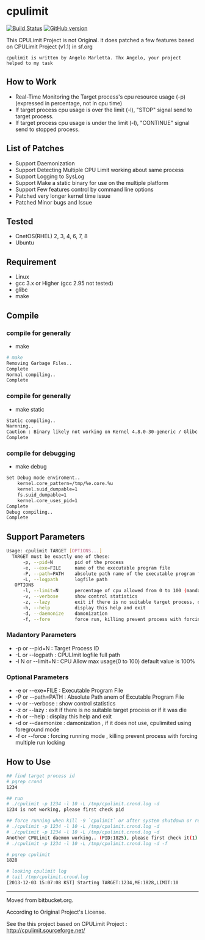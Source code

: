 # cpulimit

[![Build Status](https://github.com/torden/cpulimit/actions/workflows/cpulimit.yml/badge.svg)](https://github.com/torden/cpulimit/actions)
[![GitHub version](https://img.shields.io/github/v/release/torden/cpulimit)](https://github.com/torden/cpulimit)

This CPULimit Project is not Original. it does patched a few features based on CPULimit Project (v1.1) in sf.org

```
cpulimit is written by Angelo Marletta. Thx Angelo, your project helped to my task
```

## How to Work

* Real-Time Monitoring the Target process's cpu resource usage (-p) (expressed in percentage, not in cpu time)
* If target process cpu usage is over the limit (-l), "STOP" signal send to target process.
* If target process cpu usage is under the limit (-l), "CONTINUE" signal send to stopped process.

## List of Patches 

* Support Daemonization
* Support Detecting Multiple CPU Limit working about same process
* Support Logging to SysLog
* Support Make a static binary for use on the multiple platform
* Support Few features control by command line options
* Patched very longer kernel time issue
* Patched Minor bugs and Issue

## Tested

* CnetOS(RHEL) 2, 3, 4, 6, 7, 8
* Ubuntu

## Requirement

* Linux
* gcc 3.x or Higher (gcc 2.95 not tested)
* glibc
* make

## Compile

### compile for generally

* make

```bash
# make
Removing Garbage Files..
Complete
Normal compiling..
Complete
```

### compile for generally

* make static

```bash
Static compiling..
Warnning..
Caution : Binary likely not working on Kernel 4.8.0-30-generic / Glibc 2.24 under version..
Complete
```


### compile for debugging

* make debug

```bash
Set Debug mode enviroment..
    kernel.core_pattern=/tmp/%e.core.%u
    kernel.suid_dumpable=1
    fs.suid_dumpable=1
    kernel.core_uses_pid=1
Complete
Debug compiling..
Complete
```


## Support Parameters

```bash
Usage: cpulimit TARGET [OPTIONS...]
  TARGET must be exactly one of these:
      -p, --pid=N        pid of the process
      -e, --exe=FILE     name of the executable program file
      -P, --path=PATH    absolute path name of the executable program file
      -L, --logpath      logfile path
   OPTIONS
      -l, --limit=N      percentage of cpu allowed from 0 to 100 (mandatory)
      -v, --verbose      show control statistics
      -z, --lazy         exit if there is no suitable target process, or if it die
      -h, --help         display this help and exit
      -d, --daemonize    damonization
      -f, --fore         force run, killing prevent process with forcing muti run lock

```

### Madantory Parameters

* -p or --pid=N : Target Process ID
* -L or --logpath : CPULImit logfile full path
* -l N or --limit=N : CPU Allow max usage(0 to 100) default value is 100%

### Optional Parameters

* -e or --exe=FILE : Executable Program File
* -P or --path=PATH : Absolute Path anem of Excutable Program File
* -v or --verbose : show control statistics
* -z or --lazy : exit if there is no suitable target process or if it was die
* -h or --help : display this help and exit
* -d or --daemonize : damonization , if it does not use, cpulimited using foreground mode
* -f or --force : forcing running mode , killing prevent process with forcing multiple run locking

## How to Use

```bash
## find target process id
# pgrep crond
1234

## run
# ./cpulimit -p 1234 -l 10 -L /tmp/cpulimit.crond.log -d
1234 is not working, please first check pid

## force running when kill -9 `cpulimit` or after system shutdown or reboot or other
# ./cpulimit -p 1234 -l 10 -L /tmp/cpulimit.crond.log -d
# ./cpulimit -p 1234 -l 10 -L /tmp/cpulimit.crond.log -d
Another CPULimit daemon working.. (PID:1825), please first check it(1)
# ./cpulimit -p 1234 -l 10 -L /tmp/cpulimit.crond.log -d -f

# pgrep cpulimit
1828

# looking cpulimit log
# tail /tmp/cpulimit.crond.log
[2013-12-03 15:07:08 KST] Starting TARGET:1234,ME:1828,LIMIT:10
```

---

Moved from bitbucket.org.

According to Original Project's License.

See the this project based on CPULimit Project : http://cpulimit.sourceforge.net/
